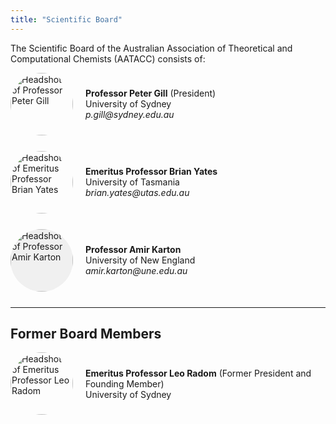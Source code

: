 ```yaml
---
title: "Scientific Board"
---
```


The Scientific Board of the Australian Association of Theoretical and Computational Chemists (AATACC) consists of:

<div style="display: flex; align-items: center; margin-bottom: 25px;">
  <img src="/img/gill.png" alt="Headshot of Professor Peter Gill" style="width:100px; height:100px; border-radius: 50%; object-fit: cover;">
  <div style="margin-left: 20px;">
    <b>Professor Peter Gill</b> (President)<br>
    University of Sydney<br>
    <i>p.gill@sydney.edu.au</i>
  </div>
</div>

<div style="display: flex; align-items: center; margin-bottom: 25px;">
  <img src="/img/yates.png" alt="Headshot of Emeritus Professor Brian Yates" style="width:100px; height:100px; border-radius: 50%; object-fit: cover;">
  <div style="margin-left: 20px;">
    <b>Emeritus Professor Brian Yates</b><br>
    University of Tasmania<br>
    <i>brian.yates@utas.edu.au</i>
  </div>
</div>

<div style="display: flex; align-items: center; margin-bottom: 25px;">
  <img src="/img/karton.png" alt="Headshot of Professor Amir Karton" style="width:100px; height:100px; border-radius: 50%; object-fit: cover; background-color: #f0f0f0;">
  <div style="margin-left: 20px;">
    <b>Professor Amir Karton</b><br>
    University of New England<br>
    <i>amir.karton@une.edu.au</i>
  </div>
</div>

---

## Former Board Members

<div style="display: flex; align-items: center; margin-bottom: 25px;">
  <img src="/img/radom.png" alt="Headshot of Emeritus Professor Leo Radom" style="width:100px; height:100px; border-radius: 50%; object-fit: cover;">
  <div style="margin-left: 20px;">
    <b>Emeritus Professor Leo Radom</b> (Former President and Founding Member)<br>
    University of Sydney<br>
  </div>
</div>
